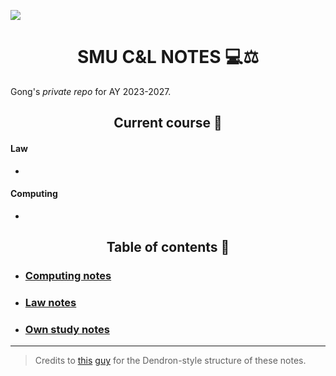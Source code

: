 ![](https://user-images.githubusercontent.com/117062305/230006500-b6b862da-7263-4012-88ec-8506328541a5.png)

<h1 align="center">SMU C&L NOTES 💻⚖️</h1>


Gong's *private repo* for AY 2023-2027.

<h2 align="center">Current course 📌</h2>

#### Law

*

#### Computing

*

<h2 align="center">Table of contents 📑</h2>

* ### [Computing notes](computing)
* ### [Law notes](law)
* ### [Own study notes](ownstudy)

---

> Credits to [this](https://forum.obsidian.md/t/dendron-style-notes-in-obsidian/47291) [guy](https://www.kevinslin.com/notes/3dd58f62-fee5-4f93-b9f1-b0f0f59a9b64/) for the Dendron-style structure of these notes.
